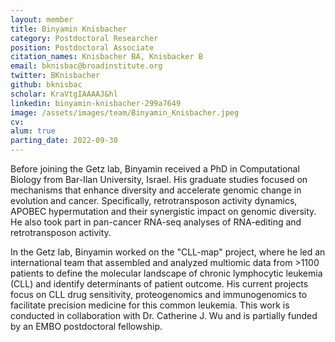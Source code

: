 ```yaml
---
layout: member
title: Binyamin Knisbacher
category: Postdoctoral Researcher
position: Postdoctoral Associate
citation_names: Knisbacher BA, Knisbacker B
email: bknisbac@broadinstitute.org
twitter: BKnisbacher
github: bknisbac
scholar: KraVtgIAAAAJ&hl
linkedin: binyamin-knisbacher-299a7649
image: /assets/images/team/Binyamin_Knisbacher.jpeg
cv:
alum: true
parting_date: 2022-09-30
---
```


Before joining the Getz lab, Binyamin received a PhD in Computational Biology from Bar-Ilan University, Israel. His graduate studies focused on mechanisms that enhance diversity and accelerate genomic change in evolution and cancer. Specifically, retrotransposon activity dynamics, APOBEC hypermutation and their synergistic impact on genomic diversity. He also took part in pan-cancer RNA-seq analyses of RNA-editing and retrotransposon activity.

In the Getz lab, Binyamin worked on the "CLL-map" project, where he led an international team that assembled and analyzed multiomic data from >1100 patients to define the molecular landscape of chronic lymphocytic leukemia (CLL) and identify determinants of patient outcome. His current projects focus on CLL drug sensitivity, proteogenomics and immunogenomics to facilitate precision medicine for this common leukemia. This work is conducted in collaboration with Dr. Catherine J. Wu and is partially funded by an EMBO postdoctoral fellowship.
